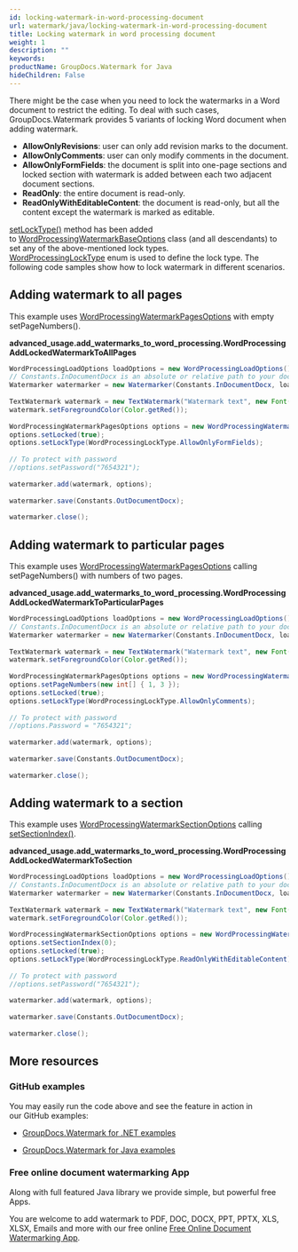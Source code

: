 ```yaml
---
id: locking-watermark-in-word-processing-document
url: watermark/java/locking-watermark-in-word-processing-document
title: Locking watermark in word processing document
weight: 1
description: ""
keywords: 
productName: GroupDocs.Watermark for Java
hideChildren: False
---
```

There might be the case when you need to lock the watermarks in a Word document to restrict the editing. To deal with such cases, GroupDocs.Watermark provides 5 variants of locking Word document when adding watermark.

*   **AllowOnlyRevisions**: user can only add revision marks to the document.
*   **AllowOnlyComments**: user can only modify comments in the document.
*   **AllowOnlyFormFields**: the document is split into one-page sections and locked section with watermark is added between each two adjacent document sections.
*   **ReadOnly**: the entire document is read-only.
*   **ReadOnlyWithEditableContent**: the document is read-only, but all the content except the watermark is marked as editable.

[setLockType()](https://apireference.groupdocs.com/watermark/java/com.groupdocs.watermark.options/WordProcessingWatermarkBaseOptions#setLockType(int)) method has been added to [WordProcessingWatermarkBaseOptions](https://apireference.groupdocs.com/watermark/java/com.groupdocs.watermark.options/WordProcessingWatermarkBaseOptions) class (and all descendants) to set any of the above-mentioned lock types. [WordProcessingLockType](https://apireference.groupdocs.com/watermark/java/com.groupdocs.watermark.options/WordProcessingLockType) enum is used to define the lock type. The following code samples show how to lock watermark in different scenarios.

## Adding watermark to all pages

This example uses [WordProcessingWatermarkPagesOptions](https://apireference.groupdocs.com/watermark/java/com.groupdocs.watermark.options/WordProcessingWatermarkPagesOptions) with empty setPageNumbers().

**advanced\_usage.add\_watermarks\_to\_word\_processing.WordProcessingAddLockedWatermarkToAllPages**

```java
WordProcessingLoadOptions loadOptions = new WordProcessingLoadOptions();                                   
// Constants.InDocumentDocx is an absolute or relative path to your document. Ex: "C:\\Docs\\document.docx"
Watermarker watermarker = new Watermarker(Constants.InDocumentDocx, loadOptions);                          
                                                                                                           
TextWatermark watermark = new TextWatermark("Watermark text", new Font("Arial", 19));                      
watermark.setForegroundColor(Color.getRed());                                                              
                                                                                                           
WordProcessingWatermarkPagesOptions options = new WordProcessingWatermarkPagesOptions();                   
options.setLocked(true);                                                                                   
options.setLockType(WordProcessingLockType.AllowOnlyFormFields);                                           
                                                                                                           
// To protect with password                                                                                
//options.setPassword("7654321");                                                                          
                                                                                                           
watermarker.add(watermark, options);                                                                       
                                                                                                           
watermarker.save(Constants.OutDocumentDocx);                                                               
                                                                                                           
watermarker.close();                                                                                       
```

## Adding watermark to particular pages

This example uses [WordProcessingWatermarkPagesOptions](https://apireference.groupdocs.com/watermark/java/com.groupdocs.watermark.options/WordProcessingWatermarkPagesOptions) calling setPageNumbers() with numbers of two pages.

**advanced\_usage.add\_watermarks\_to\_word\_processing.WordProcessingAddLockedWatermarkToParticularPages**

```java
WordProcessingLoadOptions loadOptions = new WordProcessingLoadOptions();                                   
// Constants.InDocumentDocx is an absolute or relative path to your document. Ex: "C:\\Docs\\document.docx"
Watermarker watermarker = new Watermarker(Constants.InDocumentDocx, loadOptions);                          
                                                                                                           
TextWatermark watermark = new TextWatermark("Watermark text", new Font("Arial", 19));                      
watermark.setForegroundColor(Color.getRed());                                                              
                                                                                                           
WordProcessingWatermarkPagesOptions options = new WordProcessingWatermarkPagesOptions();                   
options.setPageNumbers(new int[] { 1, 3 });                                                                
options.setLocked(true);                                                                                   
options.setLockType(WordProcessingLockType.AllowOnlyComments);                                             
                                                                                                           
// To protect with password                                                                                
//options.Password = "7654321";                                                                            
                                                                                                           
watermarker.add(watermark, options);                                                                       
                                                                                                           
watermarker.save(Constants.OutDocumentDocx);                                                               
                                                                                                           
watermarker.close();                                                                                       
```

## Adding watermark to a section

This example uses [WordProcessingWatermarkSectionOptions](https://apireference.groupdocs.com/watermark/java/com.groupdocs.watermark.options/WordProcessingWatermarkSectionOptions) calling [setSectionIndex()](https://apireference.groupdocs.com/watermark/java/com.groupdocs.watermark.options/WordProcessingWatermarkSectionOptions#setSectionIndex(int)).

**advanced\_usage.add\_watermarks\_to\_word\_processing.WordProcessingAddLockedWatermarkToSection**

```java
WordProcessingLoadOptions loadOptions = new WordProcessingLoadOptions();                                   
// Constants.InDocumentDocx is an absolute or relative path to your document. Ex: "C:\\Docs\\document.docx"
Watermarker watermarker = new Watermarker(Constants.InDocumentDocx, loadOptions);                          
                                                                                                           
TextWatermark watermark = new TextWatermark("Watermark text", new Font("Arial", 19));                      
watermark.setForegroundColor(Color.getRed());                                                              
                                                                                                           
WordProcessingWatermarkSectionOptions options = new WordProcessingWatermarkSectionOptions();               
options.setSectionIndex(0);                                                                                
options.setLocked(true);                                                                                   
options.setLockType(WordProcessingLockType.ReadOnlyWithEditableContent);                                   
                                                                                                           
// To protect with password                                                                                
//options.setPassword("7654321");                                                                          
                                                                                                           
watermarker.add(watermark, options);                                                                       
                                                                                                           
watermarker.save(Constants.OutDocumentDocx);                                                               
                                                                                                           
watermarker.close();                                                                                       
```

## More resources

### GitHub examples

You may easily run the code above and see the feature in action in our GitHub examples:

*   [GroupDocs.Watermark for .NET examples](https://github.com/groupdocs-watermark/GroupDocs.Watermark-for-.NET)
    
*   [GroupDocs.Watermark for Java examples](https://github.com/groupdocs-watermark/GroupDocs.Watermark-for-Java)
    

### Free online document watermarking App

Along with full featured Java library we provide simple, but powerful free Apps.

You are welcome to add watermark to PDF, DOC, DOCX, PPT, PPTX, XLS, XLSX, Emails and more with our free online [Free Online Document Watermarking App](https://products.groupdocs.app/watermark).

